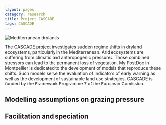 ```yaml
---
layout: pages
category: research
title: Project CASCADE
tags: CASCADE
---
```


![Mediterranean drylands](img/2013-11-cyprus-600.jpg)

The [CASCADE project](http://www.cascade-project.eu/) investigates sudden regime shifts in dryland ecosystems, particularly in the Mediterranean. Arid ecosystems are suffering from climatic and anthropogenic pressures. Those combined stressors can lead to the permanent loss of vegetation. My PostDoc in Montpellier is dedicated to the development of models that reproduce these shifts. Such models serve the evaluation of indicators of early warning as well as the development of sustainable land use strategies. 
CASCADE is funded by the Framework Programme 7 of the European Comission. 



## Modelling assumptions on grazing pressure

## Facilitation and speciation

